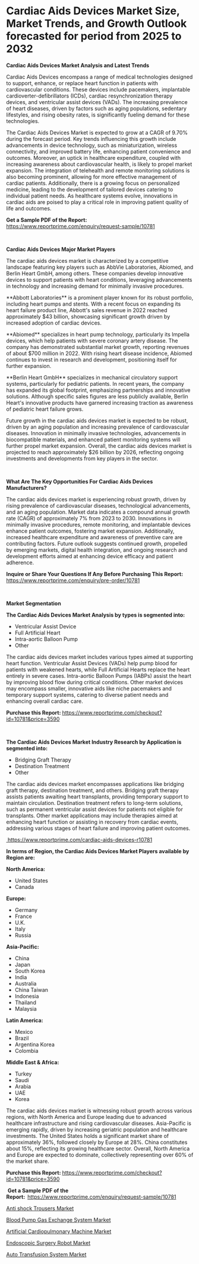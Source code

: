 <p><h1>Cardiac Aids Devices Market Size, Market Trends, and Growth Outlook forecasted for period from 2025 to 2032</h1></p><p><strong>Cardiac Aids Devices Market Analysis and Latest Trends</strong></p>
<p><p>Cardiac Aids Devices encompass a range of medical technologies designed to support, enhance, or replace heart function in patients with cardiovascular conditions. These devices include pacemakers, implantable cardioverter-defibrillators (ICDs), cardiac resynchronization therapy devices, and ventricular assist devices (VADs). The increasing prevalence of heart diseases, driven by factors such as aging populations, sedentary lifestyles, and rising obesity rates, is significantly fueling demand for these technologies.</p><p>The Cardiac Aids Devices Market is expected to grow at a CAGR of 9.70% during the forecast period. Key trends influencing this growth include advancements in device technology, such as miniaturization, wireless connectivity, and improved battery life, enhancing patient convenience and outcomes. Moreover, an uptick in healthcare expenditure, coupled with increasing awareness about cardiovascular health, is likely to propel market expansion. The integration of telehealth and remote monitoring solutions is also becoming prominent, allowing for more effective management of cardiac patients. Additionally, there is a growing focus on personalized medicine, leading to the development of tailored devices catering to individual patient needs. As healthcare systems evolve, innovations in cardiac aids are poised to play a critical role in improving patient quality of life and outcomes.</p></p>
<p><strong>Get a Sample PDF of the Report:&nbsp;</strong> <a href="https://www.reportprime.com/enquiry/request-sample/10781?utm_campaign=62&utm_medium=2&utm_source=Github&utm_content=ia&utm_term=20032025&utm_id=cardiac-aids-devices">https://www.reportprime.com/enquiry/request-sample/10781</a></p>
<p>&nbsp;</p>
<p><strong>Cardiac Aids Devices Major Market Players</strong></p>
<p><p>The cardiac aids devices market is characterized by a competitive landscape featuring key players such as AbbVie Laboratories, Abiomed, and Berlin Heart GmbH, among others. These companies develop innovative devices to support patients with heart conditions, leveraging advancements in technology and increasing demand for minimally invasive procedures.</p><p>**Abbott Laboratories** is a prominent player known for its robust portfolio, including heart pumps and stents. With a recent focus on expanding its heart failure product line, Abbott's sales revenue in 2022 reached approximately $43 billion, showcasing significant growth driven by increased adoption of cardiac devices.</p><p>**Abiomed** specializes in heart pump technology, particularly its Impella devices, which help patients with severe coronary artery disease. The company has demonstrated substantial market growth, reporting revenues of about $700 million in 2022. With rising heart disease incidence, Abiomed continues to invest in research and development, positioning itself for further expansion.</p><p>**Berlin Heart GmbH** specializes in mechanical circulatory support systems, particularly for pediatric patients. In recent years, the company has expanded its global footprint, emphasizing partnerships and innovative solutions. Although specific sales figures are less publicly available, Berlin Heart's innovative products have garnered increasing traction as awareness of pediatric heart failure grows.</p><p>Future growth in the cardiac aids devices market is expected to be robust, driven by an aging population and increasing prevalence of cardiovascular diseases. Innovation in minimally invasive technologies, advancements in biocompatible materials, and enhanced patient monitoring systems will further propel market expansion. Overall, the cardiac aids devices market is projected to reach approximately $26 billion by 2026, reflecting ongoing investments and developments from key players in the sector.</p></p>
<p>&nbsp;</p>
<p><strong>What Are The Key Opportunities For Cardiac Aids Devices Manufacturers?</strong></p>
<p><p>The cardiac aids devices market is experiencing robust growth, driven by rising prevalence of cardiovascular diseases, technological advancements, and an aging population. Market data indicates a compound annual growth rate (CAGR) of approximately 7% from 2023 to 2030. Innovations in minimally invasive procedures, remote monitoring, and implantable devices enhance patient outcomes, fostering market expansion. Additionally, increased healthcare expenditure and awareness of preventive care are contributing factors. Future outlook suggests continued growth, propelled by emerging markets, digital health integration, and ongoing research and development efforts aimed at enhancing device efficacy and patient adherence.</p></p>
<p><strong>Inquire or Share Your Questions If Any Before Purchasing This Report:</strong> <a href="https://www.reportprime.com/enquiry/pre-order/10781?utm_campaign=62&utm_medium=2&utm_source=Github&utm_content=ia&utm_term=20032025&utm_id=cardiac-aids-devices">https://www.reportprime.com/enquiry/pre-order/10781</a></p>
<p>&nbsp;</p>
<p><strong>Market Segmentation</strong></p>
<p><strong>The Cardiac Aids Devices Market Analysis by types is segmented into:</strong></p>
<p><ul><li>Ventricular Assist Device</li><li>Full Artificial Heart</li><li>Intra-aortic Balloon Pump</li><li>Other</li></ul></p>
<p><p>The cardiac aids devices market includes various types aimed at supporting heart function. Ventricular Assist Devices (VADs) help pump blood for patients with weakened hearts, while Full Artificial Hearts replace the heart entirely in severe cases. Intra-aortic Balloon Pumps (IABPs) assist the heart by improving blood flow during critical conditions. Other market devices may encompass smaller, innovative aids like niche pacemakers and temporary support systems, catering to diverse patient needs and enhancing overall cardiac care.</p></p>
<p><strong>Purchase this Report:&nbsp;</strong><a href="https://www.reportprime.com/checkout?id=10781&price=3590&utm_campaign=62&utm_medium=2&utm_source=Github&utm_content=ia&utm_term=20032025&utm_id=cardiac-aids-devices">https://www.reportprime.com/checkout?id=10781&price=3590</a></p>
<p>&nbsp;</p>
<p><strong>The Cardiac Aids Devices Market Industry Research by Application is segmented into:</strong></p>
<p><ul><li>Bridging Graft Therapy</li><li>Destination Treatment</li><li>Other</li></ul></p>
<p><p>The cardiac aids devices market encompasses applications like bridging graft therapy, destination treatment, and others. Bridging graft therapy assists patients awaiting heart transplants, providing temporary support to maintain circulation. Destination treatment refers to long-term solutions, such as permanent ventricular assist devices for patients not eligible for transplants. Other market applications may include therapies aimed at enhancing heart function or assisting in recovery from cardiac events, addressing various stages of heart failure and improving patient outcomes.</p></p>
<p><a href="https://www.reportprime.com/cardiac-aids-devices-r10781?utm_campaign=62&utm_medium=2&utm_source=Github&utm_content=ia&utm_term=20032025&utm_id=cardiac-aids-devices">&nbsp;https://www.reportprime.com/cardiac-aids-devices-r10781</a></p>
<p><strong>In terms of Region, the Cardiac Aids Devices Market Players available by Region are:</strong></p>
<p>
    <p> <strong> North America: </strong>
        <ul>
            <li>United States</li>
            <li>Canada</li>
        </ul>
        </p> 
    <p> <strong> Europe: </strong>
        <ul>
            <li>Germany</li>
            <li>France</li>
            <li>U.K.</li>
            <li>Italy</li>
            <li>Russia</li>
        </ul>
        </p> 
    <p> <strong> Asia-Pacific: </strong>
        <ul>
            <li>China</li>
            <li>Japan</li>
            <li>South Korea</li>
            <li>India</li>
            <li>Australia</li>
            <li>China Taiwan</li>
            <li>Indonesia</li>
            <li>Thailand</li>
            <li>Malaysia</li>
        </ul>
        </p> 
    <p> <strong> Latin America: </strong>
        <ul>
            <li>Mexico</li>
            <li>Brazil</li>
            <li>Argentina Korea</li>
            <li>Colombia</li>
        </ul>
        </p> 
    <p> <strong> Middle East & Africa: </strong>
        <ul>
            <li>Turkey</li>
            <li>Saudi</li>
            <li>Arabia</li>
            <li>UAE</li>
            <li>Korea</li>
        </ul>
    </p>
    </p>
<p><p>The cardiac aids devices market is witnessing robust growth across various regions, with North America and Europe leading due to advanced healthcare infrastructure and rising cardiovascular diseases. Asia-Pacific is emerging rapidly, driven by increasing geriatric population and healthcare investments. The United States holds a significant market share of approximately 36%, followed closely by Europe at 28%. China constitutes about 15%, reflecting its growing healthcare sector. Overall, North America and Europe are expected to dominate, collectively representing over 60% of the market share.</p></p>
<p><strong>Purchase this Report: </strong><a href="https://www.reportprime.com/checkout?id=10781&price=3590&utm_campaign=62&utm_medium=2&utm_source=Github&utm_content=ia&utm_term=20032025&utm_id=cardiac-aids-devices">https://www.reportprime.com/checkout?id=10781&price=3590</a></p>
<p>&nbsp;<strong>Get a Sample PDF of the Report:&nbsp;&nbsp;</strong><a href="https://www.reportprime.com/enquiry/request-sample/10781?utm_campaign=62&utm_medium=2&utm_source=Github&utm_content=ia&utm_term=20032025&utm_id=cardiac-aids-devices">https://www.reportprime.com/enquiry/request-sample/10781</a></p>
<p><strong></strong></p>
<p><p><a href="https://github.com/snelldimkeod/Market-Research-Report-List-1/blob/main/anti-shock-trousers-market.md?utm_campaign=62&utm_medium=2&utm_source=Github&utm_content=ia&utm_term=20032025&utm_id=cardiac-aids-devices">Anti shock Trousers Market</a></p><p><a href="https://github.com/seppelharjap/Market-Research-Report-List-1/blob/main/blood-pump-gas-exchange-system-market.md?utm_campaign=62&utm_medium=2&utm_source=Github&utm_content=ia&utm_term=20032025&utm_id=cardiac-aids-devices">Blood Pump Gas Exchange System Market</a></p><p><a href="https://github.com/olesjaquah/Market-Research-Report-List-1/blob/main/artificial-cardiopulmonary-machine-market.md?utm_campaign=62&utm_medium=2&utm_source=Github&utm_content=ia&utm_term=20032025&utm_id=cardiac-aids-devices">Artificial Cardiopulmonary Machine Market</a></p><p><a href="https://github.com/kitkaeberz5z/Market-Research-Report-List-1/blob/main/endoscopic-surgery-robot-market.md?utm_campaign=62&utm_medium=2&utm_source=Github&utm_content=ia&utm_term=20032025&utm_id=cardiac-aids-devices">Endoscopic Surgery Robot Market</a></p><p><a href="https://github.com/edriceakeime/Market-Research-Report-List-1/blob/main/auto-transfusion-system-market.md?utm_campaign=62&utm_medium=2&utm_source=Github&utm_content=ia&utm_term=20032025&utm_id=cardiac-aids-devices">Auto Transfusion System Market</a></p></p>